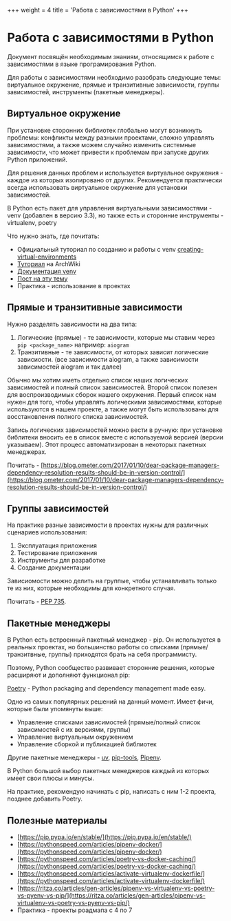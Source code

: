 +++
weight = 4
title = 'Работа с зависимостями в Python'
+++

# Работа с зависимостями в Python

Документ посвящён необходимым знаниям, относящимся к работе с зависимостями в языке програмирования Python.

Для работы с зависимостями необходимо разобрать следующие темы: виртуальное окружение, прямые и транзитивные зависимости, группы зависимостей, инструменты (пакетные менеджеры).

## Виртуальное окружение

При установке сторонних библиотек глобально могут возникнуть проблемы: конфликты между разными проектами, сложно управлять зависимостями, а также можем случайно изменить системные зависимости, что может привести к проблемам при запуске других Python приложений.

Для решения данных проблем и используется виртуальное окружения - каждое из которых изолировано от других. Рекомендуется практически всегда использовать виртуальное окружение для установки зависимостей.

В Python есть пакет для управления виртуальными зависимостями - venv (добавлен в версию 3.3), но также есть и сторонние инструменты - virtualenv, poetry

Что нужно знать, где почитать:

- Официальный туториал по созданию и работы с venv [creating-virtual-environments](https://docs.python.org/3/tutorial/venv.html#creating-virtual-environments)
- [Туториал](https://wiki.archlinux.org/title/Python_(%D0%A0%D1%83%D1%81%D1%81%D0%BA%D0%B8%D0%B9)/Virtual_environment_(%D0%A0%D1%83%D1%81%D1%81%D0%BA%D0%B8%D0%B9)) на ArchWiki
- [Документация venv](https://docs.python.org/3/library/venv.html)
- [Пост на эту тему](https://t.me/advice17/57)
- Практика - использование в проектах

## Прямые и транзитивные зависимости

Нужно разделять зависимости на два типа:

1. Логические (прямые) - те зависимости, которые мы ставим через `pip <package_name>` например: `aiogram`
2. Транзитивные - те зависимости, от которых зависит логические зависиости. (все зависимости aiogram, а также зависимости зависимостей aiogram и так далее)

Обычно мы хотим иметь отдельно список наших логических зависимостей и полный список зависимостей. Второй список полезен для воспроизводимых сборок нашего окружения. Первый список нам нужен для того, чтобы управлять логическими зависимостями, которые используются в нашем проекте, а также могут быть использованы для восстановления полного списка зависимостей.

Запись логических зависимостей можно вести в ручную: при установке библитеки вносить ее в список вместе с используемой версией (версии указываем). Этот процесс автоматизирован в некоторых пакетных менеджерах.

Почитать - [https://blog.ometer.com/2017/01/10/dear-package-managers-dependency-resolution-results-should-be-in-version-control/](https://blog.ometer.com/2017/01/10/dear-package-managers-dependency-resolution-results-should-be-in-version-control/)

## Группы зависимостей

На практике разные зависимости в проектах нужны для различных сценариев использования:

1. Эксплуатация приложения
2. Тестирование приложения
3. Инструменты для разработке
4. Создание документации

Зависиомости можно делить на группые, чтобы устанавливать только те из них, которые необходимы для конкретного случая.

Почитать - [PEP 735](https://peps.python.org/pep-0735/).

## Пакетные менеджеры

В Python есть встроенный пакетный менеджер - pip. Он используется в реальных проектах, но большинство работы со списками (прямые/транзитвные, группы) приходятся брать на себя программисту.

Поэтому, Python сообщество развивает сторонние решения, которые расширяют и дополняют функционал pip:

[Poetry](https://python-poetry.org/) - Python packaging and dependency management made easy.

Одно из самых популярных решений на данный момент. Имеет фичи, которые были упомянуты выше:

- Управление списками зависимостей (прямые/полный список зависимостей с их версиями, группы)
- Управление виртуальным окружением
- Управление сборкой и публикацией библиотек

Другие пакетные менеджеры - [uv](https://github.com/astral-sh/uv), [pip-tools](https://pip-tools.readthedocs.io/en/stable/), [Pipenv](https://docs.pipenv.org/en/latest/).

В Python большой выбор пакетных менеджеров каждый из которых имеет свои плюсы и минусы.

На практике, рекомендую начинать с pip, написать с ним 1-2 проекта, позднее добавить Poetry.

## Полезные материалы

- [https://pip.pypa.io/en/stable/](https://pip.pypa.io/en/stable/)
- [https://pythonspeed.com/articles/pipenv-docker/](https://pythonspeed.com/articles/pipenv-docker/)
- [https://pythonspeed.com/articles/poetry-vs-docker-caching/](https://pythonspeed.com/articles/poetry-vs-docker-caching/)
- [https://pythonspeed.com/articles/activate-virtualenv-dockerfile/](https://pythonspeed.com/articles/activate-virtualenv-dockerfile/)
- [https://ritza.co/articles/gen-articles/pipenv-vs-virtualenv-vs-poetry-vs-pyenv-vs-pip/](https://ritza.co/articles/gen-articles/pipenv-vs-virtualenv-vs-poetry-vs-pyenv-vs-pip/)
- Практика - проекты роадмапа с 4 по 7
